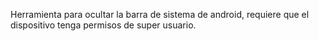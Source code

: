 


Herramienta para ocultar la barra 
de sistema de android, requiere que
el dispositivo tenga permisos de super usuario.





